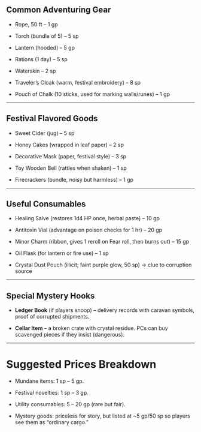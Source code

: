 ## Common Adventuring Gear

- Rope, 50 ft – 1 gp
    
- Torch (bundle of 5) – 5 sp
    
- Lantern (hooded) – 5 gp
    
- Rations (1 day) – 5 sp
    
- Waterskin – 2 sp
    
- Traveler’s Cloak (warm, festival embroidery) – 8 sp
    
- Pouch of Chalk (10 sticks, used for marking walls/runes) – 1 gp
    

---

## Festival Flavored Goods

- Sweet Cider (jug) – 5 sp
    
- Honey Cakes (wrapped in leaf paper) – 2 sp
    
- Decorative Mask (paper, festival style) – 3 sp
    
- Toy Wooden Bell (rattles when shaken) – 1 sp
    
- Firecrackers (bundle, noisy but harmless) – 1 gp
    

---

## Useful Consumables

- Healing Salve (restores 1d4 HP once, herbal paste) – 10 gp
    
- Antitoxin Vial (advantage on poison checks for 1 hr) – 20 gp
    
- Minor Charm (ribbon, gives 1 reroll on Fear roll, then burns out) – 15 gp
    
- Oil Flask (for lantern or fire use) – 1 sp
    
- Crystal Dust Pouch (illicit; faint purple glow, 50 sp) → clue to corruption source
    

---

## Special Mystery Hooks

- **Ledger Book** (if players snoop) – delivery records with caravan symbols, proof of corrupted shipments.
    
- **Cellar Item** – a broken crate with crystal residue. PCs can buy scavenged pieces if they insist (dangerous).
    

---

# Suggested Prices Breakdown

- Mundane items: 1 sp – 5 gp.
    
- Festival novelties: 1 sp – 3 gp.
    
- Utility consumables: 5 – 20 gp (rare but fair).
    
- Mystery goods: priceless for story, but listed at ~5 gp/50 sp so players see them as “ordinary cargo.”
